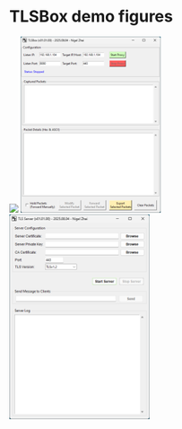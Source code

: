 # TLSBox demo figures
<img src="https://github.com/xnigel/TLSBox/blob/main/demo/TLS_Client_.png" width =250> <img src="https://github.com/xnigel/TLSBox/blob/main/demo/TLSBox.png" width =250> <img src="https://github.com/xnigel/TLSBox/blob/main/demo/TLS_Server.png" width =250>
